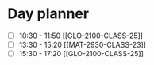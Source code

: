 # Day planner

- [ ] 10:30 - 11:50 [[GLO-2100-CLASS-25]]
- [ ] 13:30 - 15:20 [[MAT-2930-CLASS-23]]
- [ ] 15:30 - 17:20 [[GLO-2100-CLASS-25]]
